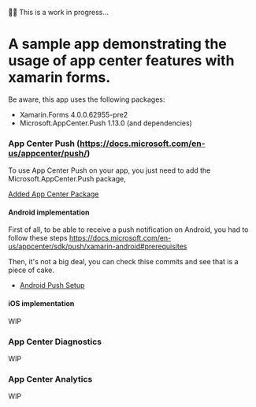 🐱‍🐉 This is a work in progress...
# A sample app demonstrating the usage of app center features with xamarin forms.

Be aware, this app uses the following packages:

* Xamarin.Forms 4.0.0.62955-pre2
* Microsoft.AppCenter.Push 1.13.0 (and dependencies)


### App Center Push (https://docs.microsoft.com/en-us/appcenter/push/)

To use App Center Push on your app, you just need to add the Microsoft.AppCenter.Push package, 

[Added App Center Package](https://github.com/willbuildapps/app-center-with-xamarin/commit/08da7f308f19db0e121ecff6725f5e1003833fac)

#### Android implementation

First of all, to be able to receive a push notification on Android, you had to follow these steps https://docs.microsoft.com/en-us/appcenter/sdk/push/xamarin-android#prerequisites 

Then, it's not a big deal, you can check thise commits and see that is a piece of cake. 

* [Android Push Setup](https://github.com/willbuildapps/app-center-with-xamarin/commit/3686ca323fe325db5b7408af0933cf32f600af28)


#### iOS implementation
WIP

### App Center Diagnostics
WIP

### App Center Analytics
WIP


